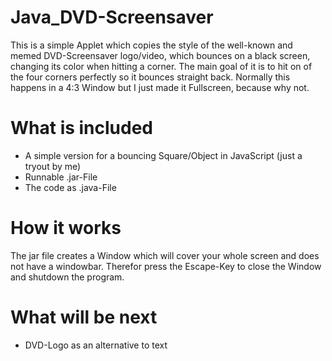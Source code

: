 # Java_DVD-Screensaver
This is a simple Applet which copies the style of the well-known and memed DVD-Screensaver logo/video, which bounces on a black screen, changing its color when hitting a corner.
The main goal of it is to hit on of the four corners perfectly so it bounces straight back. Normally this happens in a 4:3 Window but I just made it Fullscreen, because why not.

# What is included
- A simple version for a bouncing Square/Object in JavaScript (just a tryout by me)
- Runnable .jar-File
- The code as .java-File

# How it works
The jar file creates a Window which will cover your whole screen and does not have a windowbar. Therefor press the Escape-Key to close the Window and shutdown the program.

# What will be next
- DVD-Logo as an alternative to text
